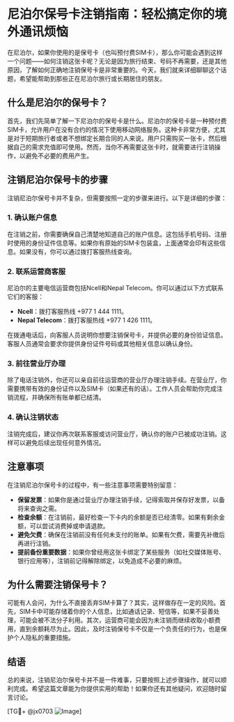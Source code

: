 # 尼泊尔保号卡注销指南：轻松搞定你的境外通讯烦恼

在尼泊尔，如果你使用的是保号卡（也叫预付费SIM卡），那么你可能会遇到这样一个问题——如何注销这张卡呢？无论是因为旅行结束、号码不再需要，还是其他原因，了解如何正确地注销保号卡是非常重要的。今天，我们就来详细聊聊这个话题，希望能帮助到那些正在尼泊尔旅行或长期居住的朋友。

## 什么是尼泊尔的保号卡？

首先，我们先简单了解一下尼泊尔的保号卡是什么。尼泊尔的保号卡是一种预付费SIM卡，允许用户在没有合约的情况下使用移动网络服务。这种卡非常方便，尤其是对于短期旅行者或者不想绑定长期合同的人来说。用户只需购买一张卡，然后根据自己的需求充值即可使用。然而，当你不再需要这张卡时，就需要进行注销操作，以避免不必要的费用产生。

## 注销尼泊尔保号卡的步骤

注销尼泊尔保号卡并不复杂，但需要按照一定的步骤来进行。以下是详细的步骤：

### 1. 确认账户信息

在注销之前，你需要确保自己清楚地知道自己的账户信息。这包括手机号码、注册时使用的身份证件信息等。如果你有原始的SIM卡包装盒，上面通常会印有这些信息。如果没有，你可以通过拨打客服热线查询。

### 2. 联系运营商客服

尼泊尔的主要电信运营商包括Ncell和Nepal Telecom。你可以通过以下方式联系它们的客服：

- **Ncell**：拨打客服热线 +977 1 444 1111。
- **Nepal Telecom**：拨打客服热线 +977 1 426 1111。

在拨通电话后，向客服人员说明你想要注销保号卡，并提供必要的身份验证信息。客服人员通常会要求你提供身份证件号码或其他相关信息以确认身份。

### 3. 前往营业厅办理

除了电话注销外，你还可以亲自前往运营商的营业厅办理注销手续。在营业厅，你需要携带有效的身份证件以及SIM卡（如果还有的话）。工作人员会帮助你完成注销流程，并确保所有账单都已结清。

### 4. 确认注销状态

注销完成后，建议你再次联系客服或访问营业厅，确认你的账户已被成功注销。这样可以避免后续出现任何意外情况。

## 注意事项

在注销尼泊尔保号卡的过程中，有一些注意事项需要特别留意：

- **保留发票**：如果你是通过营业厅办理注销手续，记得索取并保存好发票，以备将来查询之需。
- **检查余额**：在注销前，最好检查一下卡内的余额是否已经清零。如果有剩余金额，可以尝试消费掉或申请退款。
- **避免欠费**：确保在注销前没有任何未支付的账单。如果有欠费，需要先补缴后再进行注销。
- **提前备份重要数据**：如果你曾经用这张卡绑定了某些服务（如社交媒体账号、银行应用等），注销前记得解除绑定，以免造成不必要的麻烦。

## 为什么需要注销保号卡？

可能有人会问，为什么不直接丢弃SIM卡算了？其实，这样做存在一定的风险。首先，SIM卡中可能存储着你的个人信息，比如通话记录、短信等，如果不妥善处理，可能会被不法分子利用。其次，运营商可能会因为未注销而继续收取小额费用，直到余额耗尽为止。因此，及时注销保号卡不仅是一个负责任的行为，也是保护个人隐私的重要措施。

## 结语

总的来说，注销尼泊尔保号卡并不是一件难事，只要按照上述步骤操作，就可以顺利完成。希望这篇文章能为你提供实用的帮助！如果你还有其他疑问，欢迎随时留言讨论。

[TG💪+ @jx0703 ![Image](https://github.com/user-attachments/assets/dbca1d08-cadb-493c-b0ec-ad6f7a83f270)]